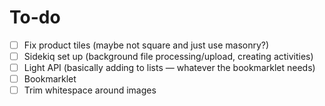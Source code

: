 # To-do

- [ ] Fix product tiles (maybe not square and just use masonry?)
- [ ] Sidekiq set up (background file processing/upload, creating activities)
- [ ] Light API (basically adding to lists — whatever the bookmarklet needs)
- [ ] Bookmarklet
- [ ] Trim whitespace around images
